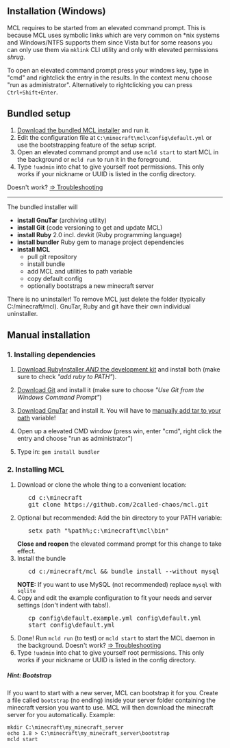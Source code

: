 ## Installation (Windows)

MCL requires to be started from an elevated command prompt. This is because MCL uses symbolic links which are very common on *nix systems and Windows/NTFS supports them since Vista but for some reasons you can only use them via `mklink` CLI utility and only with elevated permissions *shrug*.

To open an elevated command prompt press your windows key, type in "cmd" and rightclick the entry in the results. In the context menu choose "run as administrator". Alternatively to rightclicking you can press `Ctrl+Shift+Enter`.

## Bundled setup

1. [Download the bundled MCL installer]() and run it.
2. Edit the configuration file at `C:\minecraft\mcl\config\default.yml` or use the bootstrapping feature of the setup script.
2. Open an elevated command prompt and use `mcld start` to start MCL in the background or `mcld run` to run it in the foreground.
3. Type `!uadmin` into chat to give yourself root permissions. This only works if your nickname or UUID is listed in the config directory.

Doesn't work? [=> Troubleshooting](https://github.com/2called-chaos/mcl/wiki/Troubleshooting)

---

The bundled installer will
  - **install GnuTar** (archiving utility)
  - **install Git** (code versioning to get and update MCL)
  - **install Ruby** 2.0 incl. devkit (Ruby programming language)
  - **install bundler** Ruby gem to manage project dependencies
  - **install MCL**
    - pull git repository
    - install bundle
    - add MCL and utilities to path variable
    - copy default config
    - optionally bootstraps a new minecraft server

There is no uninstaller! To remove MCL just delete the folder (typically C:/minecraft/mcl). GnuTar, Ruby and git have their own individual uninstaller.



## Manual installation

### 1. Installing dependencies

1. [Download RubyInstaller _AND_ the development kit](http://rubyinstaller.org/downloads/) and install both (make sure to check _"add ruby to PATH"_).

2. [Download Git](http://git-scm.com/download/win) and install it (make sure to choose _"Use Git from the Windows Command Prompt"_)

3. [Download GnuTar](http://gnuwin32.sourceforge.net/downlinks/tar-bin.php) and install it. You will have to [manually add tar to your path](http://www.java.com/de/download/help/path.xml) variable!

4. Open up a elevated CMD window (press win, enter "cmd", right click the entry and choose "run as administrator")

5. Type in: `gem install bundler`


### 2. Installing MCL

1. Download or clone the whole thing to a convenient location:
    <pre>
      cd c:\minecraft
      git clone https://github.com/2called-chaos/mcl.git</pre>
3. Optional but recommended: Add the bin directory to your PATH variable:
    <pre>
      setx path "%path%;c:\minecraft\mcl\bin"</pre>
   **Close and reopen** the elevated command prompt for this change to take effect.
4. Install the bundle
    <pre>
      cd c:/minecraft/mcl && bundle install --without mysql --deployment</pre>
   **NOTE:** If you want to use MySQL (not recommended) replace `mysql` with `sqlite`
5. Copy and edit the example configuration to fit your needs and server settings (don't indent with tabs!).
    <pre>
      cp config\default.example.yml config\default.yml
      start config\default.yml</pre>
6. Done! Run `mcld run` (to test) or `mcld start` to start the MCL daemon in the background. Doesn't work? [=> Troubleshooting](https://github.com/2called-chaos/mcl/wiki/Troubleshooting)
7. Type `!uadmin` into chat to give yourself root permissions. This only works if your nickname or UUID is listed in the config directory.

##### Hint: Bootstrap
If you want to start with a new server, MCL can bootstrap it for you. Create a file called `bootstrap` (no ending) inside your server folder containing the minecraft version you want to use. MCL will then download the minecraft server for you automatically. Example:
```
mkdir C:\minecraft\my_minecraft_server
echo 1.8 > C:\minecraft\my_minecraft_server\bootstrap
mcld start
```

